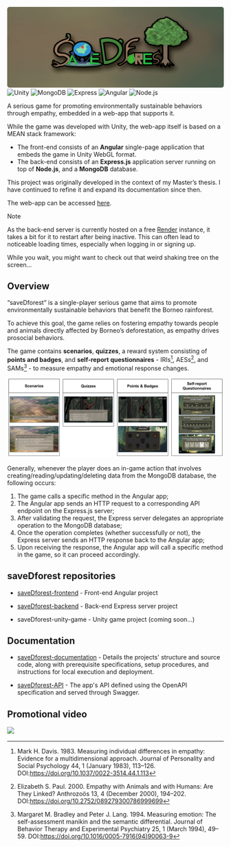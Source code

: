 ![Logo](./assets/logo.png)
![Unity](https://img.shields.io/badge/-Unity-000000?style=flat&logo=unity&logoColor=white)
![MongoDB](https://img.shields.io/badge/-MongoDB-4DB33D?style=flat&logo=mongodb&logoColor=FFFFFF)
![Express](https://img.shields.io/badge/Express-000000?style=flat&logo=express&logoColor=white)
![Angular](https://img.shields.io/badge/Angular-DD0031?style=flat&logo=angular&logoColor=white) 
![Node.js](https://img.shields.io/badge/Node.js-339933?style=flat&logo=node.js&logoColor=white)


A serious game for promoting environmentally sustainable behaviors through empathy, embedded in a web-app that supports it.


While the game was developed with Unity, the web-app itself is based on a MEAN stack framework:
 - The front-end consists of an **Angular** single-page application that embeds the game in Unity WebGL format.
 - The back-end consists of an **Express.js** application server running on top of **Node.js**, and a **MongoDB** database.


This project was originally developed in the context of my Master’s thesis. I have continued to refine it and expand its documentation since then.


The web-app can be accessed [here](https://savedforest-temp-test-2.onrender.com/).


> [!NOTE]
> As the back-end server is currently hosted on a free [Render](https://render.com/) instance, it takes a bit for it to restart after being inactive. This can often lead to noticeable loading times, especially when logging in or signing up.
> 
> While you wait, you might want to check out that weird shaking tree on the screen...

## Overview

“saveDforest” is a single-player serious game that aims to promote environmentally sustainable behaviors that benefit the Borneo rainforest. 

To achieve this goal, the game relies on fostering empathy towards people and animals directly affected by Borneo’s deforestation, as empathy drives prosocial behaviors.

The game contains **scenarios**, **quizzes**, a reward system consisting of **points and badges**, and **self-report questionnaires** - IRIs[^1], AESs[^2], and SAMs[^3] - to measure empathy and emotional response changes.


![game-overview](./assets/game-overview.png)


Generally, whenever the player does an in-game action that involves
creating/reading/updating/deleting data from the MongoDB database, the following occurs:

1. The game calls a specific method in the Angular app;
2. The Angular app sends an HTTP request to a corresponding API endpoint on the Express.js server;
3. After validating the request, the Express server delegates an appropriate operation to the MongoDB database;
4. Once the operation completes (whether successfully or not), the Express server sends an HTTP response back to the Angular app;
5. Upon receiving the response, the Angular app will call a specific method in the game, so it can proceed accordingly.

## saveDforest repositories 

- [saveDforest-frontend](https://github.com/ricardosantosfc/savedforest-frontend-public) - Front-end Angular project
  
- [saveDforest-backend](https://github.com/ricardosantosfc/savedforest-backend-public) - Back-end Express server project
  
- saveDforest-unity-game - Unity game project (coming soon...)
  
## Documentation

- [saveDforest-documentation](https://ricardosantosfc.github.io/saveDforest/docs/savedforest_documentation.pdf) - Details the projects' structure and source code, along with prerequisite specifications, setup procedures, and instructions for local execution and deployment.
  
- [saveDforest-API](https://ricardosantosfc.github.io/saveDforest/docs/swaggerUI) - The app's API defined using the OpenAPI specification and served through Swagger.


## Promotional video

[<img src="https://img.youtube.com/vi/HN52uf6e_Y8/0.jpg" width="40%">](https://www.youtube.com/watch?v=HN52uf6e_Y8)

[^1]: Mark H. Davis. 1983. Measuring individual differences in empathy: Evidence for a
multidimensional approach. Journal of Personality and Social Psychology 44, 1 (January 1983),
113–126. DOI:https://doi.org/10.1037/0022-3514.44.1.113

[^2]: Elizabeth S. Paul. 2000. Empathy with Animals and with Humans: Are They Linked?
Anthrozoös 13, 4 (December 2000), 194–202.
DOI:https://doi.org/10.2752/089279300786999699

[^3]: Margaret M. Bradley and Peter J. Lang. 1994. Measuring emotion: The self-assessment
manikin and the semantic differential. Journal of Behavior Therapy and Experimental
Psychiatry 25, 1 (March 1994), 49–59. DOI:https://doi.org/10.1016/0005-7916(94)90063-9
